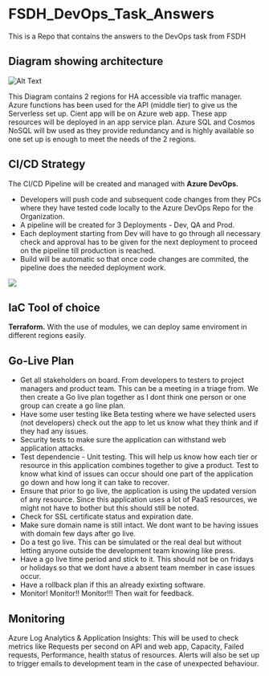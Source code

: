 # FSDH_DevOps_Task_Answers
This is a Repo that contains the answers to the DevOps task from FSDH

## Diagram showing architecture

![Alt Text](https://drive.google.com/file/d/1wBiBFSjHbcP84DIafMzt31kcKNcOozgA/view?usp=sharing) 

This Diagram contains 2 regions for HA accessible via traffic manager. Azure functions has been used for the API (middle tier) to give us the Serverless set up. Cient app will be on Azure web app. These app resources will be deployed in an app service plan. Azure SQL and Cosmos NoSQL will bw used as they provide redundancy and is highly available so one set up is enough to meet the needs of the 2 regions. 

## CI/CD Strategy
The CI/CD Pipeline will be created and managed with **Azure DevOps.** 
- Developers will push code and subsequent code changes from they PCs where they have tested code locally to the Azure DevOps Repo for the Organization.
- A pipeline will be created for 3 Deployments - Dev, QA and Prod.
- Each deployment starting from Dev will have to go through all necessary check and approval has to be given for the next deployment to proceed on the pipeline till production is reached. 
- Build will be automatic so that once code changes are commited, the pipeline does the needed deployment work.

![](https://terraformlearn0702.file.core.windows.net/cli/pipelines.png)

## IaC Tool of choice
**Terraform.** With the use of modules, we can deploy same enviroment in different regions easily.

## Go-Live Plan
- Get all stakeholders on board. From developers to testers to project managers and product team. This can be a meeting in a triage from. We then create a Go live plan together as I dont think one person or one group can create a go line plan. 
- Have some user testing like Beta testing where we have selected users (not developers) check out the app to let us know what they think and if they had any issues.
- Security tests to make sure the application can withstand web application attacks.
- Test dependencie - Unit testing. This will help us know how each tier or resource in this application combines together to give a product. Test to know what kind of issues can occur should one part of the application go down and how long it can take to recover. 
- Ensure that prior to go live, the application is using the updated version of any resource. Since this application uses a lot of PaaS resources, we might not have to bother but this should still be noted.
- Check for SSL certificate status and expiration date.
- Make sure domain name is still intact. We dont want to be having issues with domain few days after go live.
- Do a test go live. This can be simulated or the real deal but without letting anyone outside the development team knowing like press.
- Have a go live time period and stick to it. This should not be on fridays or holidays so that we dont have a absent team member in case issues occur.
- Have a rollback plan if this an already exixting software.
- Monitor! Monitor!! Monitor!!! Then wait for feedback. 

## Monitoring
Azure Log Analytics & Application Insights: This will be used to check metrics like Requests per second on API and web app, Capacity, Failed requests, Performance, health status of resources. 
Alerts will also be set up to trigger emails to development team in the case of unexpected behaviour.

